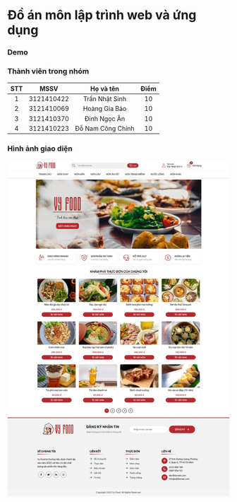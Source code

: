 # Đồ án môn lập trình web và ứng dụng
### Demo
### Thành viên trong nhóm

| STT |    MSSV    | Họ và tên         | Điểm  |
| :-: | :--------: | :---------------: | :---: | 
|  1  | 3121410422 | Trần Nhật Sinh    | 10    | 
|  2  | 3121410069 | Hoàng Gia Bảo     | 10    |
|  3  | 3121410370 | Đinh Ngọc Ân      | 10    |
|  4  | 3121410223 | Đỗ Nam Công Chính | 10    |
### Hình ảnh giao diện
![Alt text](./assets/img/screen.jpeg)
